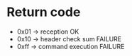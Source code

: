 # Return code 
- 0x01 -> reception OK
- 0x10 -> header check sum FAILURE
- 0xff -> command execution FAILURE